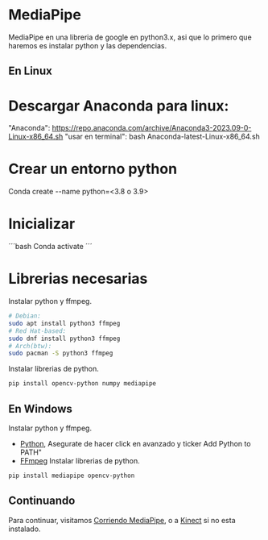 # MediaPipe

MediaPipe en una libreria de google en python3.x, asi que lo primero que haremos es instalar python y las dependencias.

## En Linux

# Descargar Anaconda para linux:

"Anaconda": https://repo.anaconda.com/archive/Anaconda3-2023.09-0-Linux-x86_64.sh
"usar en terminal": bash Anaconda-latest-Linux-x86_64.sh
# Crear un entorno python
Conda create --name <Nombre del entorno> python=<3.8 o 3.9>
# Inicializar
´´´bash
Conda activate <Nombre del entorno>
´´´
# Librerias necesarias

Instalar python y ffmpeg.
```bash
# Debian:
sudo apt install python3 ffmpeg
# Red Hat-based:
sudo dnf install python3 ffmpeg
# Arch(btw):
sudo pacman -S python3 ffmpeg
```
Instalar librerias de python.
```bash
pip install opencv-python numpy mediapipe 
```

## En Windows
Instalar python y ffmpeg.
- [Python](https://www.python.org/downloads/release/python-3113/), Asegurate de hacer click en avanzado y ticker  Add Python to PATH"
- [FFmpeg](https://ffmpeg.org/download.html)
Instalar librerias de python.
```bash
pip install mediapipe opencv-python
```

## Continuando

Para continuar, visitamos [Corriendo MediaPipe](doc/correr_mediapipe.md), o a [Kinect](Kinect/kinect.md) si no esta instalado.
